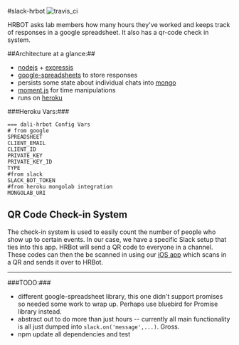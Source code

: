 #slack-hrbot ![travis_ci](https://travis-ci.org/dali-lab/slack-hrbot.svg?branch=travisci)

HRBOT asks lab members how many hours they've worked and keeps track of responses in a google spreadsheet. It also has a qr-code check in system.

##Architecture at a glance:##

  - [nodejs](https://nodejs.org/en/) + [expressjs](http://expressjs.com/)
  - [google-spreadsheets](https://www.npmjs.com/package/google-spreadsheet) to store responses
  - persists some state about individual chats into [mongo](https://www.mongodb.com)
  - [moment.js](http://momentjs.com/) for time manipulations
  - runs on [heroku](http://heroku.com)


###Heroku Vars:###


    === dali-hrbot Config Vars
    # from google
    SPREADSHEET
    CLIENT_EMAIL
    CLIENT_ID
    PRIVATE_KEY
    PRIVATE_KEY_ID
    TYPE
	#from slack
    SLACK_BOT_TOKEN
    #from heroku mongolab integration
    MONGOLAB_URI

## QR Code Check-in System
The check-in system is used to easily count the number of people who show up to certain events. In our case, we have a specific Slack setup that ties into this app. HRBot will send a QR code to everyone in a channel. These codes can then the be scanned in using our [iOS app](https://github.com/dali-lab/check-in) which scans in a QR and sends it over to HRBot.

<hr>

###TODO:###

  - different google-spreadsheet library,  this one didn't support promises so needed some work to wrap up.  Perhaps use bluebird for Promise library instead.
  - abstract out to do more than just hours -- currently all main functionality is all just dumped into ```slack.on('message',...)```. Gross.
  - npm update all dependencies and test

